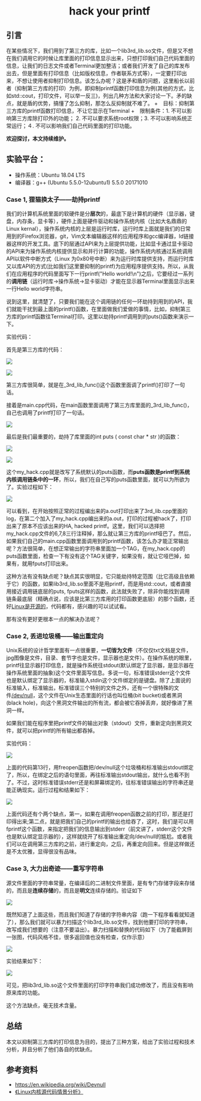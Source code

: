 # 　　　　　　hack your printf
## 引言
在某些情况下，我们用到了第三方的库，比如一个lib3rd_lib.so文件，但是又不想在我们调用它的时候让库里面的打印信息显示出来，只想打印我们自己代码里面的信息，让我们的日志文件或者Terminal更加整洁；或者我们开发了自己的库发布出去，但是里面有打印信息（比如版权信息，作者联系方式等），一定要打印出来，不想让使用者抑制打印信息。该怎么办呢？这是矛和盾的问题，这里船长以前者（抑制第三方库的打印）为例，即抑制printf函数打印信息为例(其他的方式，比如std::cout，打印文件，可以举一反三)，列出几种方法和大家讨论一下。矛的缺点，就是盾的优势，搞懂了怎么抑制，那怎么反抑制就不难了。
+　目标：抑制第三方库的printf函数打印信息，不让它显示在Terminal
+　限制条件：1. 不可以影响第三方库除打印外的功能； 2. 不可以要求系统root权限；3. 不可以影响系统正常运行；４. 不可以影响我们自己代码里面的打印功能。

**欢迎探讨，本文持续维护。**

## 实验平台：

+ 操作系统：Ubuntu 18.04 LTS
+ 编译器：g++ (Ubuntu 5.5.0-12ubuntu1) 5.5.0 20171010

### Case 1, 狸猫换太子——劫持printf

我们的计算机系统里面的软硬件是分**层次**的，最底下是计算机的硬件（显示器，键盘，内存条，显卡等），硬件上面是硬件驱动和操作系统内核（比如大名鼎鼎的Linux kernal），操作系统内核的上层是运行时库，运行时库上面就是我们的日常用到的Firefox浏览器，git，Vim文本编辑器这样的应用程序和gcc编译器，ld链接器这样的开发工具。底下的层通过API来为上层提供功能，比如显卡通过显卡驱动的API来为操作系统内核提供显示和并行计算的功能，操作系统内核通过系统调用API以软件中断方式（Linux 为0x80号中断）来为运行时库提供支持，而运行时库又以库API的方式(比如我们这里要抑制的printf)为应用程序提供支持。所以，从我们在应用程序的代码里面写下一行printf("Hello world!\n")之后，它要经过一系列的**调用链**（运行时库->操作系统->显卡驱动）才能在显示器Terminal里面显示出来一行Hello world字符串。

说到这里，就清楚了，只要我们能在这个调用链的任何一环劫持到用到的API，我们就能干扰到最上面的printf()函数，在里面做我们爱做的事情，比如，抑制第三方库的printf函数往Terminal打印。这里以劫持printf调用到的puts()函数来演示一下。

实验代码：

首先是第三方库的代码：

![](https://github.com/Captain1986/CaptainBlackboard/tree/master/D%230002-hack_your_printf/images/20-30-03.png)

![](https://github.com/Captain1986/CaptainBlackboard/tree/master/D%230002-hack_your_printf/images/20-31-42.png)

第三方库很简单，就是在_3rd_lib_func()这个函数里面调了printf()打印了一句话。

接着是main.cpp代码，在main函数里面调用了第三方库里面的_3rd_lib_func()，自己也调用了printf打印了一句话。

![](https://github.com/Captain1986/CaptainBlackboard/tree/master/D%230002-hack_your_printf/images/20-36-09.png)

最后是我们最重要的，劫持了库里面的int puts ( const char * str )的函数：

![](https://github.com/Captain1986/CaptainBlackboard/tree/master/D%230002-hack_your_printf/images/20-39-19.png)

![](https://github.com/Captain1986/CaptainBlackboard/tree/master/D%230002-hack_your_printf/images/20-40-08.png)

这个my_hack.cpp就是改写了系统默认的puts函数，而**puts函数是printf到系统内核调用链条中的一环**，所以，我们在自己写的puts函数里面，就可以为所欲为了。实验过程如下：

![](https://github.com/Captain1986/CaptainBlackboard/tree/master/D%230002-hack_your_printf/images/20-55-24.png)

可以看到，在开始按照正常的过程编出来的a.out打印出来了3rd_lib.cpp里面的log，在第二个加入了my_hack.cpp编出来的a.out，打印的过程被hack了，打印出来了原本不应该出来的HA, hacked printf。这里，我们可以选择把my_hack.cpp文件的6,7,8三行注释掉，那么就让第三方库的printf哑巴了。然后，如果我们自己的main.cpp函数里面调用到的printf函数，该怎么办才能正常输出呢？方法很简单，在想正常输出的字符串里面加一个TAG，在my_hack.cpp的puts函数里面，检查一下有没有这个TAG关键字，如果没有，就让它哑巴掉，如果有，就用fputs打印出来。

这种方法有没有缺点呢？缺点其实很明显，它只能劫持特定范围（比它高级且依赖于它）的函数，如果lib3rd_lib.so里面不是用printf，而是用std::cout，或者直接用接近调用链底层的puts, fputs这样的函数，此法就失败了，除非你能找到调用链条最底层（精确点说，应该是比第三方库用的打印函数更底层）的那个函数，还好[Linux是开源的](https://book.douban.com/subject/1231584/)，代码都有，感兴趣的可以试试看。

那有没有更好更根本一点的解决办法呢？

### Case 2, 丢进垃圾桶——输出重定向

Unix系统的设计哲学里面有一点很重要，**一切皆为文件**（不仅仅txt文档是文件，jpg图像是文件，目录、套节字也是文件，显示器也是文件）。在操作系统的眼里，printf往显示器打印信息，就是操作系统往stdout(默认绑定了显示器，是显示器在操作系统里面的抽象)这个文件里面写信息。多说一句，标准错误stderr这个文件也是默认绑定了显示器的，标准输入stdin这个文件绑定的是键盘。除了上面说的标准输入，标准输出，标准错误三个特别的文件之外，还有一个很特殊的文件[/dev/null](https://en.wikipedia.org/wiki/Devnull)，这个文件在Unix生态里面的行话也叫位桶(bit bucket)或者黑洞(black hole)，向这个黑洞文件输出的所有流，都会被它吞掉丢弃，就好像进了黑洞一样。

如果我们能在程序里把printf文件的输出对象（stdout）文件，重新定向到黑洞文件，就可以把printf的所有输出都吞掉。

实验代码：

![](https://github.com/Captain1986/CaptainBlackboard/tree/master/D%230002-hack_your_printf/images/21-18-07.png)

上面的代码第13行，用freopen函数把/dev/null这个垃圾桶和标准输出stdout绑定了，所以，在绑定之后的语句里面，再往标准输出stdout输出，就什么也看不到了。不过，这时标准错误stderr还是和屏幕绑定的，往标准错误输出的字符串还是能正确现实。运行过程和结果如下：

![](https://github.com/Captain1986/CaptainBlackboard/tree/master/D%230002-hack_your_printf/images/21-22-58.png)

上面代码还有个两个缺点，第一，如果在调用freopen函数之前的打印，那还是打印得出来;第二点，就是把我们自己的printf的输出也给吞了，这时，我们是可以用fprintf这个函数，来指定把我们的信息输出到stderr（前文讲了，stderr这个文件也是默认绑定显示器的），这样就绕开了标准输出重定向/dev/null的尴尬。或者我们可以在调用第三方库的之前，进行重定向，之后，再重定向回来。但是这样做还是不太优雅，显得很没有品味。



### Case 3, 大力出奇迹——重写字符串

源文件里面的字符串常量，在编译后的二进制文件里面，是有专门存储字段来存储的，而且是**连续存储**的，而且是**明文**连续存储的。验证如下

![](https://github.com/Captain1986/CaptainBlackboard/tree/master/D%230002-hack_your_printf/images/21-56-03.png)

既然知道了上面这些，而且我们知道了存储的字符串内容（跑一下程序看看就知道了），那么我们就可以暴力扫描这个lib3rd_lib.so文件，找到他要打印的字符串，改写成我们想要的（注意不要溢出）。暴力扫描和替换的代码如下（为了能截屏到一张图，代码风格不佳，很多返回值也没有检查，仅作示意）

![](https://github.com/Captain1986/CaptainBlackboard/tree/master/D%230002-hack_your_printf/images/22-01-50.png)

实验结果如下：

![](https://github.com/Captain1986/CaptainBlackboard/tree/master/D%230002-hack_your_printf/images/22-09-21.png)

可见，把lib3rd_lib.so这个文件里面的打印字符串我们成功修改了，而且没有影响原来库的功能。

这个方法缺点，毫无技术含量。

## 总结

本文以抑制第三方库的打印信息为目的，提出了三种方案，给出了实验过程和技术分析，并且分析了他们各自的优缺点。

## 参考资料
+ https://en.wikipedia.org/wiki/Devnull
+ [《Linux内核源代码情景分析》](https://book.douban.com/subject/1231584/)
